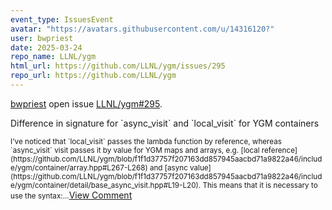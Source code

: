 ```yaml
---
event_type: IssuesEvent
avatar: "https://avatars.githubusercontent.com/u/14316120?"
user: bwpriest
date: 2025-03-24
repo_name: LLNL/ygm
html_url: https://github.com/LLNL/ygm/issues/295
repo_url: https://github.com/LLNL/ygm
---
```


<a href='https://github.com/bwpriest' target='_blank'>bwpriest</a> open issue <a href='https://github.com/LLNL/ygm/issues/295' target='_blank'>LLNL/ygm#295</a>.

<p>Difference in signature for `async_visit` and `local_visit` for YGM containers</p><small>I've noticed that `local_visit` passes the lambda function by reference, whereas `async_visit` visit passes it by value for YGM maps and arrays, e.g. [local reference](https://github.com/LLNL/ygm/blob/f1f1d37757f207163dd857945aacbd71a9822a46/include/ygm/container/array.hpp#L267-L268) and [async value](https://github.com/LLNL/ygm/blob/f1f1d37757f207163dd857945aacbd71a9822a46/include/ygm/container/detail/base_async_visit.hpp#L19-L20). This means that it is necessary to use the syntax:...</small><a href='https://github.com/LLNL/ygm/issues/295' target='_blank'>View Comment</a>